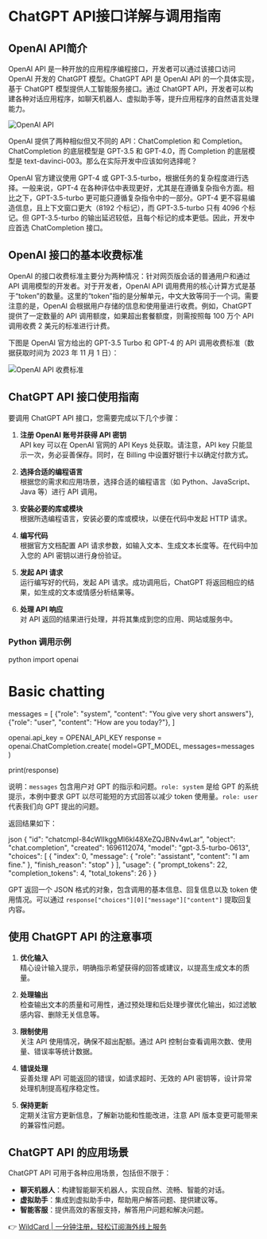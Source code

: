 # ChatGPT API接口详解与调用指南

## OpenAI API简介

OpenAI API 是一种开放的应用程序编程接口，开发者可以通过该接口访问 OpenAI 开发的 ChatGPT 模型。ChatGPT API 是 OpenAI API 的一个具体实现，基于 ChatGPT 模型提供人工智能服务接口。通过 ChatGPT API，开发者可以构建各种对话应用程序，如聊天机器人、虚拟助手等，提升应用程序的自然语言处理能力。

![OpenAI API](https://bbtdd.com/img/7093756115189535.webp)

OpenAI 提供了两种相似但又不同的 API：ChatCompletion 和 Completion。ChatCompletion 的底层模型是 GPT-3.5 和 GPT-4.0，而 Completion 的底层模型是 text-davinci-003。那么在实际开发中应该如何选择呢？

OpenAI 官方建议使用 GPT-4 或 GPT-3.5-turbo，根据任务的复杂程度进行选择。一般来说，GPT-4 在各种评估中表现更好，尤其是在遵循复杂指令方面。相比之下，GPT-3.5-turbo 更可能只遵循复杂指令中的一部分。GPT-4 更不容易编造信息，且上下文窗口更大（8192 个标记），而 GPT-3.5-turbo 只有 4096 个标记。但 GPT-3.5-turbo 的输出延迟较低，且每个标记的成本更低。因此，开发中应首选 ChatCompletion 接口。

## OpenAI 接口的基本收费标准

OpenAI 的接口收费标准主要分为两种情况：针对网页版会话的普通用户和通过 API 调用模型的开发者。对于开发者，OpenAI API 调用费用的核心计算方式是基于“token”的数量。这里的“token”指的是分解单元，中文大致等同于一个词。需要注意的是，OpenAI 会根据用户存储的信息和使用量进行收费。例如，ChatGPT 提供了一定数量的 API 调用额度，如果超出套餐额度，则需按照每 100 万个 API 调用收费 2 美元的标准进行计费。

下图是 OpenAI 官方给出的 GPT-3.5 Turbo 和 GPT-4 的 API 调用收费标准（数据获取时间为 2023 年 11 月 1 日）：

![OpenAI API 收费标准](https://bbtdd.com/img/13239776384400.webp)

## ChatGPT API 接口使用指南

要调用 ChatGPT API 接口，您需要完成以下几个步骤：

1. **注册 OpenAI 账号并获得 API 密钥**  
   API key 可以在 OpenAI 官网的 API Keys 处获取。请注意，API key 只能显示一次，务必妥善保存。同时，在 Billing 中设置好银行卡以确定付款方式。

2. **选择合适的编程语言**  
   根据您的需求和应用场景，选择合适的编程语言（如 Python、JavaScript、Java 等）进行 API 调用。

3. **安装必要的库或模块**  
   根据所选编程语言，安装必要的库或模块，以便在代码中发起 HTTP 请求。

4. **编写代码**  
   根据官方文档配置 API 请求参数，如输入文本、生成文本长度等。在代码中加入您的 API 密钥以进行身份验证。

5. **发起 API 请求**  
   运行编写好的代码，发起 API 请求。成功调用后，ChatGPT 将返回相应的结果，如生成的文本或情感分析结果等。

6. **处理 API 响应**  
   对 API 返回的结果进行处理，并将其集成到您的应用、网站或服务中。

### Python 调用示例

python
import openai

# Basic chatting
messages = [
    {"role": "system", "content": "You give very short answers"},
    {"role": "user", "content": "How are you today?"},
]

openai.api_key = OPENAI_API_KEY
response = openai.ChatCompletion.create(
    model=GPT_MODEL,
    messages=messages
)

print(response)


说明：`messages` 包含用户对 GPT 的指示和问题。`role: system` 是给 GPT 的系统提示，本例中要求 GPT 以尽可能短的方式回答以减少 token 使用量。`role: user` 代表我们向 GPT 提出的问题。

返回结果如下：

json
{
    "id": "chatcmpl-84cWIIkggMl6kl48XeZQJBNv4wLar",
    "object": "chat.completion",
    "created": 1696112074,
    "model": "gpt-3.5-turbo-0613",
    "choices": [
        {
            "index": 0,
            "message": {
                "role": "assistant",
                "content": "I am fine."
            },
            "finish_reason": "stop"
        }
    ],
    "usage": {
        "prompt_tokens": 22,
        "completion_tokens": 4,
        "total_tokens": 26
    }
}


GPT 返回一个 JSON 格式的对象，包含调用的基本信息、回复信息以及 token 使用情况。可以通过 `response["choices"][0]["message"]["content"]` 提取回复内容。

## 使用 ChatGPT API 的注意事项

1. **优化输入**  
   精心设计输入提示，明确指示希望获得的回答或建议，以提高生成文本的质量。

2. **处理输出**  
   检查输出文本的质量和可用性，通过预处理和后处理步骤优化输出，如过滤敏感内容、删除无关信息等。

3. **限制使用**  
   关注 API 使用情况，确保不超出配额。通过 API 控制台查看调用次数、使用量、错误率等统计数据。

4. **错误处理**  
   妥善处理 API 可能返回的错误，如请求超时、无效的 API 密钥等，设计异常处理机制提高程序稳定性。

5. **保持更新**  
   定期关注官方更新信息，了解新功能和性能改进，注意 API 版本变更可能带来的兼容性问题。

## ChatGPT API 的应用场景

ChatGPT API 可用于各种应用场景，包括但不限于：

- **聊天机器人**：构建智能聊天机器人，实现自然、流畅、智能的对话。
- **虚拟助手**：集成到虚拟助手中，帮助用户解答问题、提供建议等。
- **智能客服**：提供高效的客服支持，解答用户问题和解决问题。

👉 [WildCard | 一分钟注册，轻松订阅海外线上服务](https://bbtdd.com/WildCard)
